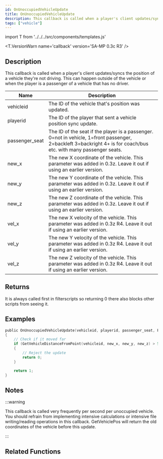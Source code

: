 ```yaml
---
id: OnUnoccupiedVehicleUpdate
title: OnUnoccupiedVehicleUpdate
description: This callback is called when a player's client updates/syncs the position of a vehicle they're not driving.
tags: ["vehicle"]
---
```


import T from '../../../src/components/templates.js'

<T.VersionWarn name='callback' version='SA-MP 0.3c R3' />

## Description

This callback is called when a player's client updates/syncs the position of a vehicle they're not driving. This can happen outside of the vehicle or when the player is a passenger of a vehicle that has no driver.

| Name           | Description                                                                                                                                                      |
| -------------- | ---------------------------------------------------------------------------------------------------------------------------------------------------------------- |
| vehicleid      | The ID of the vehicle that's position was updated.                                                                                                               |
| playerid       | The ID of the player that sent a vehicle position sync update.                                                                                                   |
| passenger_seat | The ID of the seat if the player is a passenger. 0=not in vehicle, 1=front passenger, 2=backleft 3=backright 4+ is for coach/bus etc. with many passenger seats. |
| new_x          | The new X coordinate of the vehicle. This parameter was added in 0.3z. Leave it out if using an earlier version.                                                 |
| new_y          | The new Y coordinate of the vehicle. This parameter was added in 0.3z. Leave it out if using an earlier version.                                                 |
| new_z          | The new Z coordinate of the vehicle. This parameter was added in 0.3z. Leave it out if using an earlier version.                                                 |
| vel_x          | The new X velocity of the vehicle. This parameter was added in 0.3z R4. Leave it out if using an earlier version.                                                |
| vel_y          | The new Y velocity of the vehicle. This parameter was added in 0.3z R4. Leave it out if using an earlier version.                                                |
| vel_z          | The new Z velocity of the vehicle. This parameter was added in 0.3z R4. Leave it out if using an earlier version.                                                |

## Returns

It is always called first in filterscripts so returning 0 there also blocks other scripts from seeing it.

## Examples

```c
public OnUnoccupiedVehicleUpdate(vehicleid, playerid, passenger_seat, Float:new_x, Float:new_y, Float:new_z, Float:vel_x, Float:vel_y, Float:vel_z)
{
    // Check if it moved far
    if (GetVehicleDistanceFromPoint(vehicleid, new_x, new_y, new_z) > 50.0)
    {
        // Reject the update
        return 0;
    }

    return 1;
}
```

## Notes

:::warning

This callback is called very frequently per second per unoccupied vehicle. You should refrain from implementing intensive calculations or intensive file writing/reading operations in this callback. GetVehiclePos will return the old coordinates of the vehicle before this update.

:::

## Related Functions
